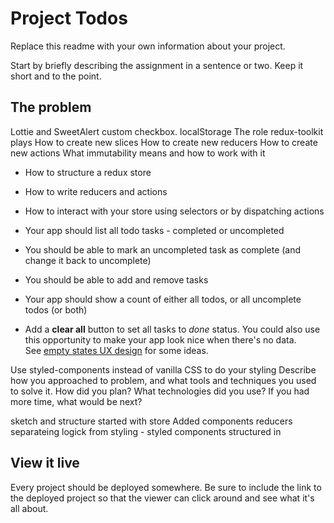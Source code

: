 # Project Todos

Replace this readme with your own information about your project.

Start by briefly describing the assignment in a sentence or two. Keep it short and to the point.

## The problem
Lottie and SweetAlert custom checkbox. localStorage
The role redux-toolkit plays
How to create new slices
How to create new reducers
How to create new actions
What immutability means and how to work with it

- How to structure a redux store
- How to write reducers and actions
- How to interact with your store using selectors or by dispatching actions

- Your app should list all todo tasks - completed or uncompleted
- You should be able to mark an uncompleted task as complete (and change it back to uncomplete)
- You should be able to add and remove tasks
- Your app should show a count of either all todos, or all uncomplete todos (or both)
- Add a **clear all** button to set all tasks to *done* status. You could also use this opportunity to make your app look nice when there's no data. See [empty states UX design](https://www.toptal.com/designers/ux/empty-state-ux-design) for some ideas.


Use styled-components instead of vanilla CSS to do your styling
Describe how you approached to problem, and what tools and techniques you used to solve it. How did you plan? What technologies did you use? If you had more time, what would be next?

sketch and structure
started with store
Added components
reducers
separateing logick from styling - styled components structured in 


## View it live

Every project should be deployed somewhere. Be sure to include the link to the deployed project so that the viewer can click around and see what it's all about.
